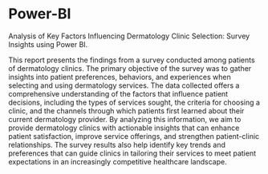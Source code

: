 # Power-BI
Analysis of Key Factors Influencing Dermatology Clinic Selection: Survey Insights using Power BI.

This report presents the findings from a survey conducted among patients of dermatology clinics. The primary objective of the survey was to gather insights into patient preferences, behaviors, and experiences when selecting and using dermatology services. The data collected offers a comprehensive understanding of the factors that influence patient decisions, including the types of services sought, the criteria for choosing a clinic, and the channels through which patients first learned about their current dermatology provider.
By analyzing this information, we aim to provide dermatology clinics with actionable insights that can enhance patient satisfaction, improve service offerings, and strengthen patient-clinic relationships. The survey results also help identify key trends and preferences that can guide clinics in tailoring their services to meet patient expectations in an increasingly competitive healthcare landscape.
